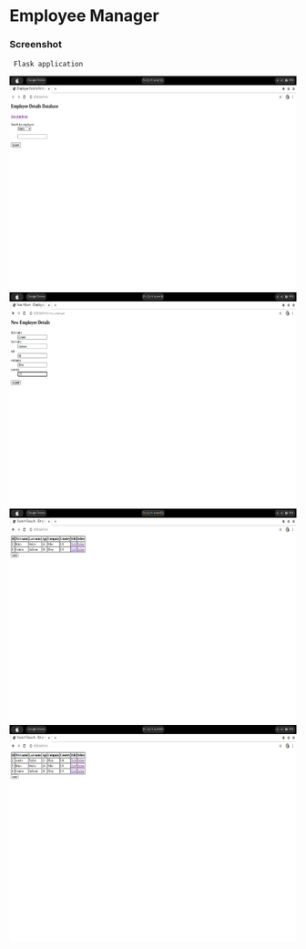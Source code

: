 # Employee Manager


### Screenshot
     Flask application
 <div style="display:grid">
  <img src="EmployeeManager/screenshot/Screenshot from 2020-10-09 16-42-32.png" height="380px"/>
  <img src="EmployeeManager/screenshot/Screenshot from 2020-10-09 16-44-19.png" height="380px"/>
  <img src="EmployeeManager/screenshot/Screenshot from 2020-10-09 16-44-53.png" height="380px"/>
  <img src="EmployeeManager/screenshot/Screenshot from 2020-10-09 16-49-09.png" height="380px"/>
</div>
